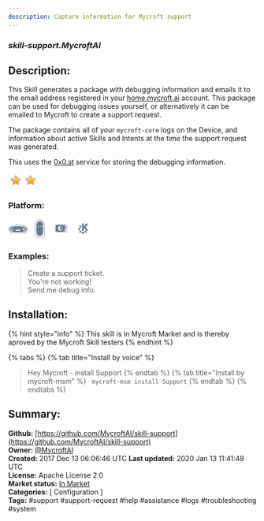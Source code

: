 ```yaml
---
description: Capture information for Mycroft support
---
```


### _skill-support.MycroftAI_  
## Description:  
This Skill generates a package with debugging information and emails it to the email address registered in your [home.mycroft.ai](https://home.mycroft.ai) account. This package can be used for debugging issues yourself, or alternatively it can be emailed to Mycroft to create a support request.

The package contains all of your `mycroft-core` logs on the Device, and information about active Skills and Intents at the time the support request was generated.

This uses the [0x0.st](https://0x0.st/) service for storing the debugging information.  
  
![](../.gitbook/assets/star.png)![](../.gitbook/assets/star.png)  
  
### Platform:  
 ![Mark I](../.gitbook/assets/mark-1-icon.png)  ![Mark II](../.gitbook/assets/mark-2-icon.png)  ![Picroft](../.gitbook/assets/picroft-icon.png)  ![plasmoid](../.gitbook/assets/kde.png)   
### Examples:  
> Create a support ticket.  
> You're not working!  
> Send me debug info.  
  
## Installation:  
{% hint style="info" %}
This skill is in Mycroft Market and is thereby aproved by the Mycroft Skill testers
{% endhint %}
    
{% tabs %}
{% tab title="Install by voice" %}
> Hey Mycroft - install Support
{% endtab %}
  {% tab title="Install by mycroft-msm" %}
``` mycroft-msm install Support```
{% endtab %}
  {% endtabs %}
    
## Summary:  
**Github:** [https://github.com/MycroftAI/skill-support](https://github.com/MycroftAI/skill-support)  
**Owner:** [@MycroftAI](https://github.com/MycroftAI)  
**Created:** 2017 Dec 13 06:06:46 UTC  **Last updated:** 2020 Jan 13 11:41:49 UTC  
**License:** Apache License 2.0  
**Market status:** [In Market](https://market.mycroft.ai/skill/mycroft-support-helper)  
**Categories:** [ Configuration ]   
**Tags:** \#support \#support-request \#help \#assistance \#logs \#troubleshooting \#system   
